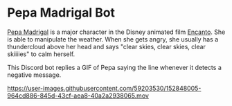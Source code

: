 # Pepa Madrigal Bot

[Pepa Madrigal](https://disney.fandom.com/wiki/Pepa_Madrigal) is a major character in the Disney animated film [Encanto](<https://en.wikipedia.org/wiki/Encanto_(film)>). She is able to manipulate the weather. When she gets angry, she usually has a thundercloud above her head and says "clear skies, clear skies, clear skiiiies" to calm herself.

This Discord bot replies a GIF of Pepa saying the line whenever it detects a negative message.

https://user-images.githubusercontent.com/59203530/152848005-964cd886-845d-43cf-aea8-40a2a2938065.mov

